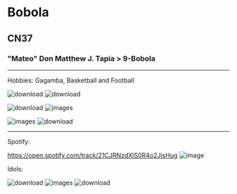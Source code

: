 # Bobola
## CN37
### "Mateo" Don Matthew J. Tapia > 9-Bobola




----------



Hobbies: Gagamba, Basketball and Football


![download](https://github.com/user-attachments/assets/c467d927-5906-4cee-8d1a-7803444c8b88)
![download](https://github.com/user-attachments/assets/25e324e6-1150-42c5-8a73-769381fa7e9d)

![download](https://github.com/user-attachments/assets/3b1fe678-476b-4eec-8141-9e062a852227)
![images](https://github.com/user-attachments/assets/e292e1ac-8919-4d32-a390-fd25e7c9dc43)

![images](https://github.com/user-attachments/assets/c693aa6c-a4a8-441d-af60-e5eb1bdad0d0)
![download](https://github.com/user-attachments/assets/bfd1f6e7-53d8-4138-87b1-dd1dbfd44a5b)




----------



Spotify: 

https://open.spotify.com/track/21CJRNzdXlS0R4o2JjsHug
![image](https://github.com/user-attachments/assets/5a757a2e-ee93-4852-a3f8-7be1cf356cdd)

Idols:

![download](https://github.com/user-attachments/assets/c0efc511-325f-493a-b37d-2bb26ef3831c)
![images](https://github.com/user-attachments/assets/c2044dab-f3d2-49c6-9b31-f467e8cf58ec)
![download](https://github.com/user-attachments/assets/53d9f30e-81d9-4ce2-a868-529c087644ef)
